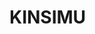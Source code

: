 
<!-- README.md is generated from README.Rmd. Please edit that file -->

# KINSIMU

<!-- badges: start -->
<!-- badges: end -->
